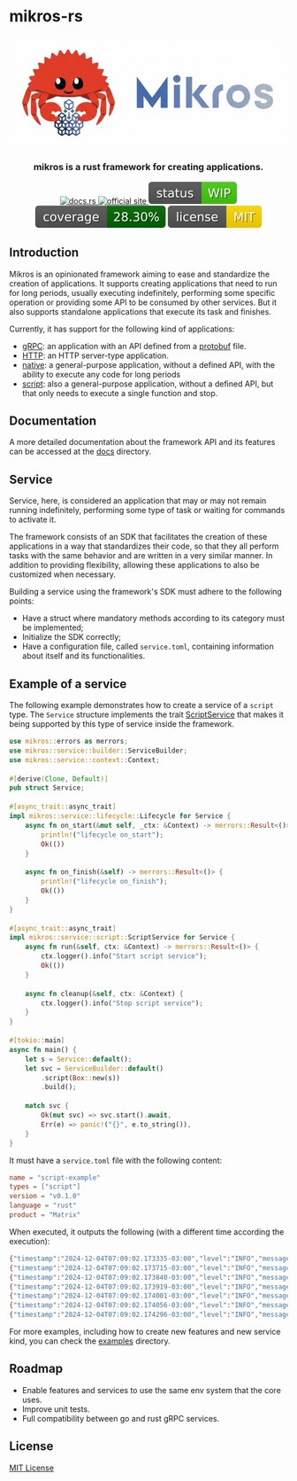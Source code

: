 # mikros-rs

<p align="center">
  <a href="https://mikros.dev">
    <img src="https://raw.githubusercontent.com/mikros-dev/mikros-rs/main/.assets/images/rust-logo.png" alt="mikros logo" width="650"/>
  </a>
</p>

<h3 align="center">mikros is a rust framework for creating applications.</h3>

<p align="center">
  <a href="https://docs.rs/mikros">
    <img src="https://docs.rs/mikros/badge.svg" alt="docs.rs" />
  </a>
  <a href="https://mikros.dev">
    <img src="https://img.shields.io/badge/site-mikros.dev-blue" alt="official site" />
  </a>
  <img src="https://raw.githubusercontent.com/mikros-dev/mikros-rs/main/.assets/images/badges/status.svg" alt="status" />
  <img src="https://raw.githubusercontent.com/mikros-dev/mikros-rs/main/.assets/images/badges/coverage.svg" alt="coverage" />
  <a href="https://github.com/mikros-dev/mikros-rs/blob/main/LICENSE">
    <img src="https://raw.githubusercontent.com/mikros-dev/mikros-rs/main/.assets/images/badges/license.svg" alt="license" />
  </a>
</p>

## Introduction

Mikros is an opinionated framework aiming to ease and standardize the creation
of applications. It supports creating applications that need to run for long
periods, usually executing indefinitely, performing some specific operation or
providing some API to be consumed by other services. But it also supports
standalone applications that execute its task and finishes.

Currently, it has support for the following kind of applications:

* [gRPC](docs/mikros/service_grpc.md): an application with an API defined from a [protobuf](https://protobuf.dev) file.
* [HTTP](docs/mikros/service_http.md): an HTTP server-type application.
* [native](docs/mikros/service_native.md): a general-purpose application, without a defined API, with the ability to execute any code for long periods
* [script](docs/mikros/service_script.md): also a general-purpose application, without a defined API, but that only needs to execute a single function and stop.

## Documentation

A more detailed documentation about the framework API and its features can be
accessed at the [docs](docs/mikros/mikros.md) directory.

## Service

Service, here, is considered an application that may or may not remain running
indefinitely, performing some type of task or waiting for commands to activate it.

The framework consists of an SDK that facilitates the creation of these applications
in a way that standardizes their code, so that they all perform tasks with the
same behavior and are written in a very similar manner. In addition to providing
flexibility, allowing these applications to also be customized when necessary.

Building a service using the framework's SDK must adhere to the following points:

* Have a struct where mandatory methods according to its category must be implemented;
* Initialize the SDK correctly;
* Have a configuration file, called `service.toml`, containing information about itself and its functionalities.

## Example of a service

The following example demonstrates how to create a service of a `script`
type. The `Service` structure implements the trait [ScriptService](mikros/src/service/script.rs)
that makes it being supported by this type of service inside the framework.

```rust
use mikros::errors as merrors;
use mikros::service::builder::ServiceBuilder;
use mikros::service::context::Context;

#[derive(Clone, Default)]
pub struct Service;

#[async_trait::async_trait]
impl mikros::service::lifecycle::Lifecycle for Service {
    async fn on_start(&mut self, _ctx: &Context) -> merrors::Result<()> {
        println!("lifecycle on_start");
        Ok(())
    }

    async fn on_finish(&self) -> merrors::Result<()> {
        println!("lifecycle on_finish");
        Ok(())
    }
}

#[async_trait::async_trait]
impl mikros::service::script::ScriptService for Service {
    async fn run(&self, ctx: &Context) -> merrors::Result<()> {
        ctx.logger().info("Start script service");
        Ok(())
    }

    async fn cleanup(&self, ctx: &Context) {
        ctx.logger().info("Stop script service");
    }
}

#[tokio::main]
async fn main() {
    let s = Service::default();
    let svc = ServiceBuilder::default()
        .script(Box::new(s))
        .build();

    match svc {
        Ok(mut svc) => svc.start().await,
        Err(e) => panic!("{}", e.to_string()),
    }
}
```

It must have a `service.toml` file with the following content:

```toml
name = "script-example"
types = ["script"]
version = "v0.1.0"
language = "rust"
product = "Matrix"
```
When executed, it outputs the following (with a different time according the execution):

```bash
{"timestamp":"2024-12-04T07:09:02.173335-03:00","level":"INFO","message":"service starting","svc.name":"script-example","svc.version":"v0.1.0","svc.product":"Matrix","svc.language":"rust"}
{"timestamp":"2024-12-04T07:09:02.173715-03:00","level":"INFO","message":"starting features","svc.name":"script-example","svc.version":"v0.1.0","svc.product":"Matrix","svc.language":"rust"}
{"timestamp":"2024-12-04T07:09:02.173840-03:00","level":"INFO","message":"service resources","svc.name":"script-example","svc.version":"v0.1.0","svc.product":"Matrix","svc.language":"rust","example":{"test":"Hello world"}}
{"timestamp":"2024-12-04T07:09:02.173919-03:00","level":"INFO","message":"service is running","svc.name":"script-example","svc.version":"v0.1.0","svc.product":"Matrix","svc.language":"rust","kind":"script"}
{"timestamp":"2024-12-04T07:09:02.174001-03:00","level":"INFO","message":"Stop script service","svc.name":"script-example","svc.version":"v0.1.0","svc.product":"Matrix","svc.language":"rust"}
{"timestamp":"2024-12-04T07:09:02.174056-03:00","level":"INFO","message":"Start script service","svc.name":"script-example","svc.version":"v0.1.0","svc.product":"Matrix","svc.language":"rust"}
{"timestamp":"2024-12-04T07:09:02.174296-03:00","level":"INFO","message":"service stopped","svc.name":"script-example","svc.version":"v0.1.0","svc.product":"Matrix","svc.language":"rust"}
```

For more examples, including how to create new features and new service kind,
you can check the [examples](examples) directory.

## Roadmap

* Enable features and services to use the same env system that the core uses.
* Improve unit tests.
* Full compatibility between go and rust gRPC services.

## License

[MIT License](LICENSE)
